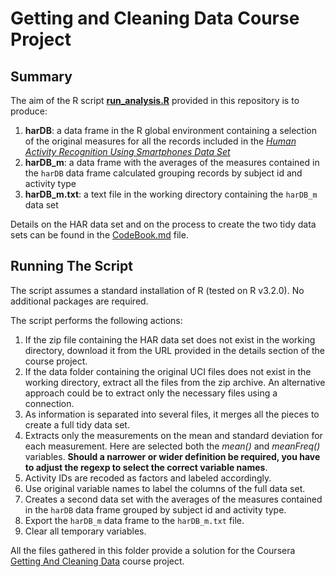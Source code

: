 # Getting and Cleaning Data Course Project
## Summary
The aim of the R script **[run_analysis.R](../blob/master/run_analysis.R)** provided in this repository is to produce:

1. **harDB**: a data frame in the R global environment containing a selection of the original measures for all the records included in the *[Human Activity Recognition Using Smartphones Data Set](http://archive.ics.uci.edu/ml/datasets/Human+Activity+Recognition+Using+Smartphones)*
1. **harDB_m**: a data frame with the averages of the measures contained in the `harDB` data frame calculated grouping records by subject id and activity type
1. **harDB_m.txt**: a text file in the working directory containing the `harDB_m` data set

Details on the HAR data set and on the process to create the two tidy data sets can be found in the [CodeBook.md](../blob/master/CodeBook.md) file.

## Running The Script
The script assumes a standard installation of R (tested on R v3.2.0). No additional packages are required.

The script performs the following actions:

1. If the zip file containing the HAR data set does not exist in the working directory, download it from the URL provided in the details section of the course project.
1. If the data folder containing the original UCI files does not exist in the working directory, extract all the files from the zip archive. An alternative approach could be to extract only the necessary files using a connection.
1. As information is separated into several files, it merges all the pieces to create a full tidy data set.
1. Extracts only the measurements on the mean and standard deviation for each measurement. Here are selected both the *mean()* and *meanFreq()* variables. **Should a narrower or wider definition be required, you have to adjust the regexp to select the correct variable names**.
1. Activity IDs are recoded as factors and labeled accordingly.
1. Use original variable names to label the columns of the full data set.
1. Creates a second data set with the averages of the measures contained in the `harDB` data frame grouped by subject id and activity type.
1. Export the `harDB_m` data frame to the `harDB_m.txt` file.
1. Clear all temporary variables.

All the files gathered in this folder provide a solution for the Coursera [Getting And Cleaning Data](https://class.coursera.org/getdata-015) course project.
